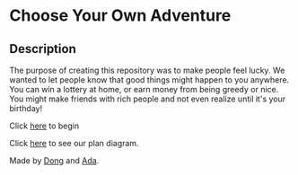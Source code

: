 # Choose Your Own Adventure

## Description
The purpose of creating this repository was to make people feel lucky. We wanted to let people know that good things might happen to you anywhere. You can win a lottery at home, or earn money from being greedy or nice. You might make friends with rich people and not even realize until it's your birthday!

Click [here](index.html) to begin

Click [here](https://docs.google.com/drawings/d/1uFkmeetToJyTTN7fIfeIkXOJvSHcwuqwMcMOgfMUEX4/edit) to see our plan diagram.

Made by [Dong](https://github.com/dongxuanw1366) and [Ada](https://github.com/adaz0858).